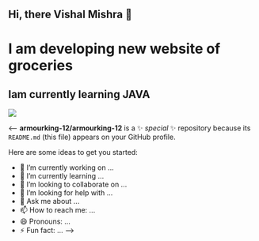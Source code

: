 ## Hi, there Vishal Mishra 👋
<h1> I am developing new website of groceries</h1>
<h2>Iam currently learning JAVA</h2>
<img src="https://www.freepik.com/free-photos-vectors/android-illustration"/>

<--
**armourking-12/armourking-12** is a ✨ _special_ ✨ repository because its `README.md` (this file) appears on your GitHub profile.

Here are some ideas to get you started:

- 🔭 I’m currently working on ...
- 🌱 I’m currently learning ...
- 👯 I’m looking to collaborate on ...
- 🤔 I’m looking for help with ...
- 💬 Ask me about ...
- 📫 How to reach me: ...
- 😄 Pronouns: ...
- ⚡ Fun fact: ...
-->
